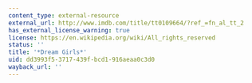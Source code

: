 ```yaml
---
content_type: external-resource
external_url: http://www.imdb.com/title/tt0109664/?ref_=fn_al_tt_2
has_external_license_warning: true
license: https://en.wikipedia.org/wiki/All_rights_reserved
status: ''
title: '*Dream Girls*'
uid: dd3993f5-3717-439f-bcd1-916aeaa0c3d0
wayback_url: ''
---
```

